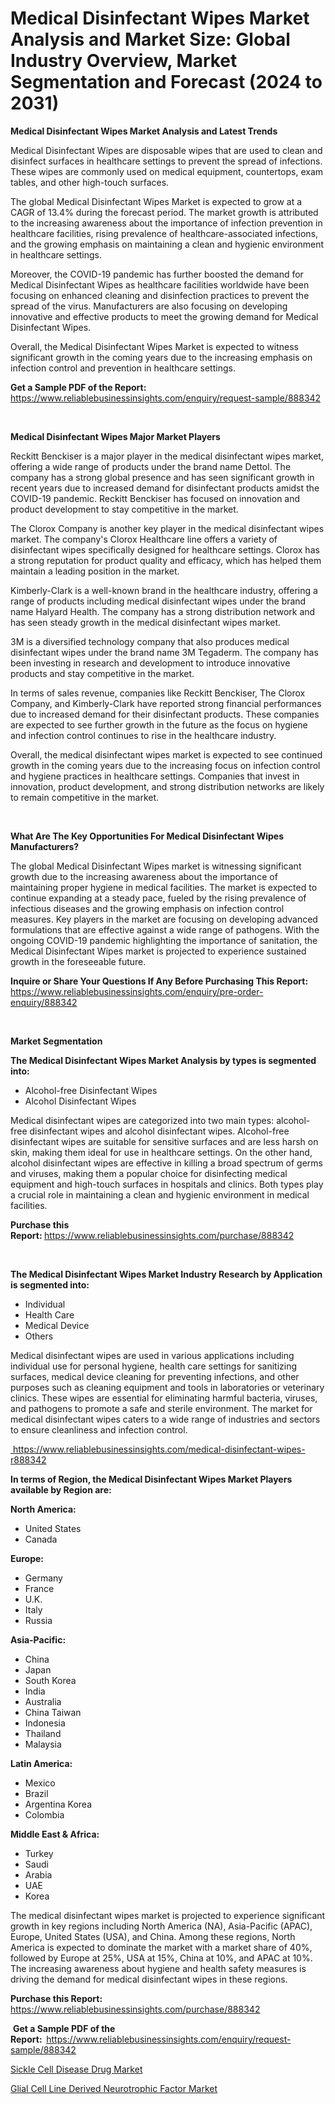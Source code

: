 <p><h1>Medical Disinfectant Wipes Market Analysis and Market Size: Global Industry Overview, Market Segmentation and Forecast (2024 to 2031)</h1></p><p><strong>Medical Disinfectant Wipes Market Analysis and Latest Trends</strong></p>
<p><p>Medical Disinfectant Wipes are disposable wipes that are used to clean and disinfect surfaces in healthcare settings to prevent the spread of infections. These wipes are commonly used on medical equipment, countertops, exam tables, and other high-touch surfaces.</p><p>The global Medical Disinfectant Wipes Market is expected to grow at a CAGR of 13.4% during the forecast period. The market growth is attributed to the increasing awareness about the importance of infection prevention in healthcare facilities, rising prevalence of healthcare-associated infections, and the growing emphasis on maintaining a clean and hygienic environment in healthcare settings.</p><p>Moreover, the COVID-19 pandemic has further boosted the demand for Medical Disinfectant Wipes as healthcare facilities worldwide have been focusing on enhanced cleaning and disinfection practices to prevent the spread of the virus. Manufacturers are also focusing on developing innovative and effective products to meet the growing demand for Medical Disinfectant Wipes.</p><p>Overall, the Medical Disinfectant Wipes Market is expected to witness significant growth in the coming years due to the increasing emphasis on infection control and prevention in healthcare settings.</p></p>
<p><strong>Get a Sample PDF of the Report:&nbsp;</strong> <a href="https://www.reliablebusinessinsights.com/enquiry/request-sample/888342">https://www.reliablebusinessinsights.com/enquiry/request-sample/888342</a></p>
<p>&nbsp;</p>
<p><strong>Medical Disinfectant Wipes Major Market Players</strong></p>
<p><p>Reckitt Benckiser is a major player in the medical disinfectant wipes market, offering a wide range of products under the brand name Dettol. The company has a strong global presence and has seen significant growth in recent years due to increased demand for disinfectant products amidst the COVID-19 pandemic. Reckitt Benckiser has focused on innovation and product development to stay competitive in the market.</p><p>The Clorox Company is another key player in the medical disinfectant wipes market. The company's Clorox Healthcare line offers a variety of disinfectant wipes specifically designed for healthcare settings. Clorox has a strong reputation for product quality and efficacy, which has helped them maintain a leading position in the market.</p><p>Kimberly-Clark is a well-known brand in the healthcare industry, offering a range of products including medical disinfectant wipes under the brand name Halyard Health. The company has a strong distribution network and has seen steady growth in the medical disinfectant wipes market.</p><p>3M is a diversified technology company that also produces medical disinfectant wipes under the brand name 3M Tegaderm. The company has been investing in research and development to introduce innovative products and stay competitive in the market.</p><p>In terms of sales revenue, companies like Reckitt Benckiser, The Clorox Company, and Kimberly-Clark have reported strong financial performances due to increased demand for their disinfectant products. These companies are expected to see further growth in the future as the focus on hygiene and infection control continues to rise in the healthcare industry.</p><p>Overall, the medical disinfectant wipes market is expected to see continued growth in the coming years due to the increasing focus on infection control and hygiene practices in healthcare settings. Companies that invest in innovation, product development, and strong distribution networks are likely to remain competitive in the market.</p></p>
<p>&nbsp;</p>
<p><strong>What Are The Key Opportunities For Medical Disinfectant Wipes Manufacturers?</strong></p>
<p><p>The global Medical Disinfectant Wipes market is witnessing significant growth due to the increasing awareness about the importance of maintaining proper hygiene in medical facilities. The market is expected to continue expanding at a steady pace, fueled by the rising prevalence of infectious diseases and the growing emphasis on infection control measures. Key players in the market are focusing on developing advanced formulations that are effective against a wide range of pathogens. With the ongoing COVID-19 pandemic highlighting the importance of sanitation, the Medical Disinfectant Wipes market is projected to experience sustained growth in the foreseeable future.</p></p>
<p><strong>Inquire or Share Your Questions If Any Before Purchasing This Report:</strong> <a href="https://www.reliablebusinessinsights.com/enquiry/pre-order-enquiry/888342">https://www.reliablebusinessinsights.com/enquiry/pre-order-enquiry/888342</a></p>
<p>&nbsp;</p>
<p><strong>Market Segmentation</strong></p>
<p><strong>The Medical Disinfectant Wipes Market Analysis by types is segmented into:</strong></p>
<p><ul><li>Alcohol-free Disinfectant Wipes</li><li>Alcohol Disinfectant Wipes</li></ul></p>
<p><p>Medical disinfectant wipes are categorized into two main types: alcohol-free disinfectant wipes and alcohol disinfectant wipes. Alcohol-free disinfectant wipes are suitable for sensitive surfaces and are less harsh on skin, making them ideal for use in healthcare settings. On the other hand, alcohol disinfectant wipes are effective in killing a broad spectrum of germs and viruses, making them a popular choice for disinfecting medical equipment and high-touch surfaces in hospitals and clinics. Both types play a crucial role in maintaining a clean and hygienic environment in medical facilities.</p></p>
<p><strong>Purchase this Report:&nbsp;</strong><a href="https://www.reliablebusinessinsights.com/purchase/888342">https://www.reliablebusinessinsights.com/purchase/888342</a></p>
<p>&nbsp;</p>
<p><strong>The Medical Disinfectant Wipes Market Industry Research by Application is segmented into:</strong></p>
<p><ul><li>Individual</li><li>Health Care</li><li>Medical Device</li><li>Others</li></ul></p>
<p><p>Medical disinfectant wipes are used in various applications including individual use for personal hygiene, health care settings for sanitizing surfaces, medical device cleaning for preventing infections, and other purposes such as cleaning equipment and tools in laboratories or veterinary clinics. These wipes are essential for eliminating harmful bacteria, viruses, and pathogens to promote a safe and sterile environment. The market for medical disinfectant wipes caters to a wide range of industries and sectors to ensure cleanliness and infection control.</p></p>
<p><a href="https://www.reliablebusinessinsights.com/medical-disinfectant-wipes-r888342">&nbsp;https://www.reliablebusinessinsights.com/medical-disinfectant-wipes-r888342</a></p>
<p><strong>In terms of Region, the Medical Disinfectant Wipes Market Players available by Region are:</strong></p>
<p>
    <p> <strong> North America: </strong>
        <ul>
            <li>United States</li>
            <li>Canada</li>
        </ul>
        </p> 
    <p> <strong> Europe: </strong>
        <ul>
            <li>Germany</li>
            <li>France</li>
            <li>U.K.</li>
            <li>Italy</li>
            <li>Russia</li>
        </ul>
        </p> 
    <p> <strong> Asia-Pacific: </strong>
        <ul>
            <li>China</li>
            <li>Japan</li>
            <li>South Korea</li>
            <li>India</li>
            <li>Australia</li>
            <li>China Taiwan</li>
            <li>Indonesia</li>
            <li>Thailand</li>
            <li>Malaysia</li>
        </ul>
        </p> 
    <p> <strong> Latin America: </strong>
        <ul>
            <li>Mexico</li>
            <li>Brazil</li>
            <li>Argentina Korea</li>
            <li>Colombia</li>
        </ul>
        </p> 
    <p> <strong> Middle East & Africa: </strong>
        <ul>
            <li>Turkey</li>
            <li>Saudi</li>
            <li>Arabia</li>
            <li>UAE</li>
            <li>Korea</li>
        </ul>
    </p>
    </p>
<p><p>The medical disinfectant wipes market is projected to experience significant growth in key regions including North America (NA), Asia-Pacific (APAC), Europe, United States (USA), and China. Among these regions, North America is expected to dominate the market with a market share of 40%, followed by Europe at 25%, USA at 15%, China at 10%, and APAC at 10%. The increasing awareness about hygiene and health safety measures is driving the demand for medical disinfectant wipes in these regions.</p></p>
<p><strong>Purchase this Report: </strong><a href="https://www.reliablebusinessinsights.com/purchase/888342">https://www.reliablebusinessinsights.com/purchase/888342</a></p>
<p>&nbsp;<strong>Get a Sample PDF of the Report:&nbsp;&nbsp;</strong><a href="https://www.reliablebusinessinsights.com/enquiry/request-sample/888342">https://www.reliablebusinessinsights.com/enquiry/request-sample/888342</a></p>
<p><strong></strong></p>
<p><p><a href="https://github.com/marthawweekle/Market-Research-Report-List-2/blob/main/sickle-cell-disease-drug-market.md">Sickle Cell Disease Drug Market</a></p><p><a href="https://github.com/HenrietteMills1/Market-Research-Report-List-2/blob/main/glial-cell-line-derived-neurotrophic-factor-market.md">Glial Cell Line Derived Neurotrophic Factor Market</a></p></p>